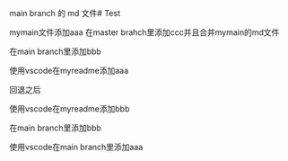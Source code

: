
main branch 的 md 文件# Test

mymain文件添加aaa
在master brahch里添加ccc并且合并mymain的md文件

在main branch里添加bbb


使用vscode在myreadme添加aaa


回退之后

使用vscode在myreadme添加bbb

在main branch里添加bbb

使用vscode在main branch里添加aaa

